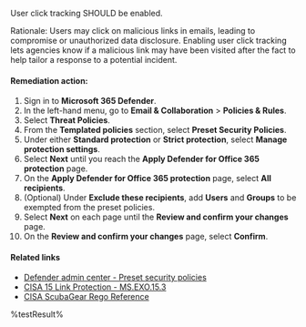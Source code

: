 User click tracking SHOULD be enabled.

Rationale: Users may click on malicious links in emails, leading to compromise or unauthorized data disclosure. Enabling user click tracking lets agencies know if a malicious link may have been visited after the fact to help tailor a response to a potential incident.

#### Remediation action:

1. Sign in to **Microsoft 365 Defender**.
2. In the left-hand menu, go to **Email & Collaboration** > **Policies & Rules**.
3. Select **Threat Policies**.
4. From the **Templated policies** section, select **Preset Security Policies**.
5. Under either **Standard protection** or **Strict protection**, select **Manage protection settings**.
6. Select **Next** until you reach the **Apply Defender for Office 365 protection** page.
7. On the **Apply Defender for Office 365 protection** page, select **All recipients**.
8. (Optional) Under **Exclude these recipients**, add **Users** and **Groups** to be exempted from the preset policies.
9. Select **Next** on each page until the **Review and confirm your changes** page.
10. On the **Review and confirm your changes** page, select **Confirm**.

#### Related links

* [Defender admin center - Preset security policies](https://security.microsoft.com/presetSecurityPolicies)
* [CISA 15 Link Protection - MS.EXO.15.3](https://github.com/cisagov/ScubaGear/blob/main/PowerShell/ScubaGear/baselines/exo.md#msexo153v1)
* [CISA ScubaGear Rego Reference](https://github.com/cisagov/ScubaGear/blob/main/PowerShell/ScubaGear/Rego/EXOConfig.rego#L843)

<!--- Results --->
%testResult%
